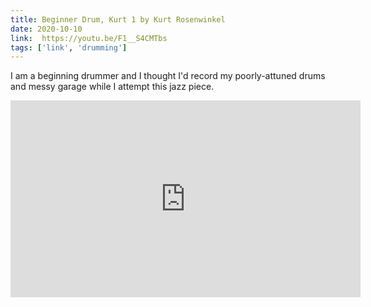 ```yaml
---
title: Beginner Drum, Kurt 1 by Kurt Rosenwinkel
date: 2020-10-10
link:  https://youtu.be/F1__S4CMTbs
tags: ['link', 'drumming']
---
```

I am a beginning drummer and I thought I'd record my poorly-attuned drums and messy garage while I attempt this jazz piece.

<iframe width="560" height="315" src="https://www.youtube.com/embed/F1__S4CMTbs" frameborder="0" allow="accelerometer; autoplay; clipboard-write; encrypted-media; gyroscope; picture-in-picture" allowfullscreen></iframe>
